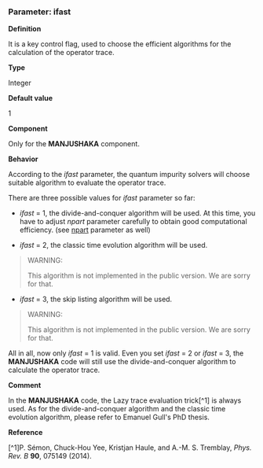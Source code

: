 ### Parameter: ifast

**Definition**

It is a key control flag, used to choose the efficient algorithms for the calculation of the operator trace. 

**Type**

Integer

**Default value**

1

**Component**

Only for the **MANJUSHAKA** component.

**Behavior**

According to the *ifast* parameter, the quantum impurity solvers will choose suitable algorithm to evaluate the operator trace.

There are three possible values for *ifast* parameter so far:

* *ifast* = 1, the divide-and-conquer algorithm will be used. At this time, you have to adjust *npart* parameter carefully to obtain good computational efficiency. (see [npart](p_npart.md) parameter as well)

* *ifast* = 2, the classic time evolution algorithm will be used. 
> WARNING: 
>
> This algorithm is not implemented in the public version. We are sorry for that.

* *ifast* = 3, the skip listing algorithm will be used. 
> WARNING: 
>
> This algorithm is not implemented in the public version. We are sorry for that.

All in all, now only *ifast* = 1 is valid. Even you set *ifast* = 2 or *ifast* = 3, the **MANJUSHAKA** code will still use the divide-and-conquer algorithm to calculate the operator trace.

**Comment**

In the **MANJUSHAKA** code, the Lazy trace evaluation trick[^1] is always used. As for the divide-and-conquer algorithm and the classic time evolution algorithm, please refer to Emanuel Gull's PhD thesis. 

**Reference**

[^1]P. Sémon, Chuck-Hou Yee, Kristjan Haule, and A.-M. S. Tremblay, *Phys. Rev. B* **90**, 075149 (2014).